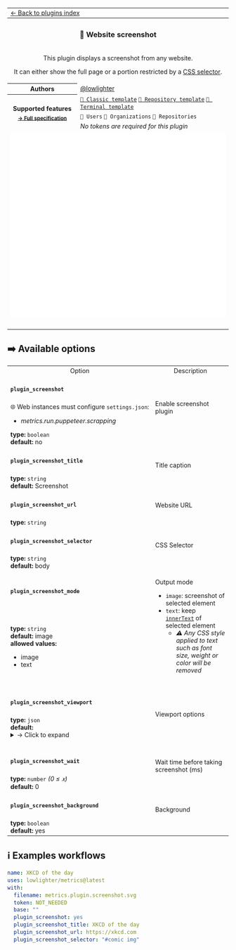 <!--header-->
<table>
  <tr><td colspan="2"><a href="/README.md#-plugins">← Back to plugins index</a></td></tr>
  <tr><th colspan="2"><h3>📸 Website screenshot</h3></th></tr>
  <tr><td colspan="2" align="center"><p>This plugin displays a screenshot from any website.</p>
<p>It can either show the full page or a portion restricted by a <a href="https://developer.mozilla.org/en-US/docs/Web/CSS/CSS_Selectors">CSS selector</a>.</p>
</td></tr>
<tr><th>Authors</th><td><a href="https://github.com/lowlighter">@lowlighter</a></td></tr>
  <tr>
    <th rowspan="3">Supported features<br><sub><a href="metadata.yml">→ Full specification</a></sub></th>
    <td><a href="/source/templates/classic/README.md"><code>📗 Classic template</code></a> <a href="/source/templates/repository/README.md"><code>📘 Repository template</code></a> <a href="/source/templates/terminal/README.md"><code>📙 Terminal template</code></a></td>
  </tr>
  <tr>
    <td><code>👤 Users</code> <code>👥 Organizations</code> <code>📓 Repositories</code></td>
  </tr>
  <tr>
    <td><i>No tokens are required for this plugin</i></td>
  </tr>
  <tr>
    <td colspan="2" align="center">
      <img src="https://github.com/lowlighter/metrics/blob/examples/metrics.plugin.screenshot.svg" alt=""></img>
      <img width="900" height="1" alt="">
    </td>
  </tr>
</table>
<!--/header-->

## ➡️ Available options

<!--options-->
<table>
  <tr>
    <td align="center" nowrap="nowrap">Option</i></td><td align="center" nowrap="nowrap">Description</td>
  </tr>
  <tr>
    <td nowrap="nowrap"><h4><code>plugin_screenshot</code></h4></td>
    <td rowspan="2"><p>Enable screenshot plugin</p>
<img width="900" height="1" alt=""></td>
  </tr>
  <tr>
    <td nowrap="nowrap">🌐 Web instances must configure <code>settings.json</code>:
<ul>
<li><i>metrics.run.puppeteer.scrapping</i></li>
</ul>
<b>type:</b> <code>boolean</code>
<br>
<b>default:</b> no<br></td>
  </tr>
  <tr>
    <td nowrap="nowrap"><h4><code>plugin_screenshot_title</code></h4></td>
    <td rowspan="2"><p>Title caption</p>
<img width="900" height="1" alt=""></td>
  </tr>
  <tr>
    <td nowrap="nowrap"><b>type:</b> <code>string</code>
<br>
<b>default:</b> Screenshot<br></td>
  </tr>
  <tr>
    <td nowrap="nowrap"><h4><code>plugin_screenshot_url</code></h4></td>
    <td rowspan="2"><p>Website URL</p>
<img width="900" height="1" alt=""></td>
  </tr>
  <tr>
    <td nowrap="nowrap"><b>type:</b> <code>string</code>
<br></td>
  </tr>
  <tr>
    <td nowrap="nowrap"><h4><code>plugin_screenshot_selector</code></h4></td>
    <td rowspan="2"><p>CSS Selector</p>
<img width="900" height="1" alt=""></td>
  </tr>
  <tr>
    <td nowrap="nowrap"><b>type:</b> <code>string</code>
<br>
<b>default:</b> body<br></td>
  </tr>
  <tr>
    <td nowrap="nowrap"><h4><code>plugin_screenshot_mode</code></h4></td>
    <td rowspan="2"><p>Output mode</p>
<ul>
<li><code>image</code>: screenshot of selected element</li>
<li><code>text</code>: keep <a href="https://developer.mozilla.org/en-US/docs/Web/API/HTMLElement/innerText"><code>innerText</code></a> of selected element<ul>
<li><em>⚠️ Any CSS style applied to text such as font size, weight or color will be removed</em></li>
</ul>
</li>
</ul>
<img width="900" height="1" alt=""></td>
  </tr>
  <tr>
    <td nowrap="nowrap"><b>type:</b> <code>string</code>
<br>
<b>default:</b> image<br>
<b>allowed values:</b><ul><li>image</li><li>text</li></ul></td>
  </tr>
  <tr>
    <td nowrap="nowrap"><h4><code>plugin_screenshot_viewport</code></h4></td>
    <td rowspan="2"><p>Viewport options</p>
<img width="900" height="1" alt=""></td>
  </tr>
  <tr>
    <td nowrap="nowrap"><b>type:</b> <code>json</code>
<br>
<b>default:</b> <details><summary>→ Click to expand</summary><pre language="json"><code>{
  "width": 1280,
  "height": 1280
}
</code></pre></details><br></td>
  </tr>
  <tr>
    <td nowrap="nowrap"><h4><code>plugin_screenshot_wait</code></h4></td>
    <td rowspan="2"><p>Wait time before taking screenshot (ms)</p>
<img width="900" height="1" alt=""></td>
  </tr>
  <tr>
    <td nowrap="nowrap"><b>type:</b> <code>number</code>
<i>(0 ≤
𝑥)</i>
<br>
<b>default:</b> 0<br></td>
  </tr>
  <tr>
    <td nowrap="nowrap"><h4><code>plugin_screenshot_background</code></h4></td>
    <td rowspan="2"><p>Background</p>
<img width="900" height="1" alt=""></td>
  </tr>
  <tr>
    <td nowrap="nowrap"><b>type:</b> <code>boolean</code>
<br>
<b>default:</b> yes<br></td>
  </tr>
</table>
<!--/options-->

## ℹ️ Examples workflows

<!--examples-->
```yaml
name: XKCD of the day
uses: lowlighter/metrics@latest
with:
  filename: metrics.plugin.screenshot.svg
  token: NOT_NEEDED
  base: ""
  plugin_screenshot: yes
  plugin_screenshot_title: XKCD of the day
  plugin_screenshot_url: https://xkcd.com
  plugin_screenshot_selector: "#comic img"

```
<!--/examples-->
